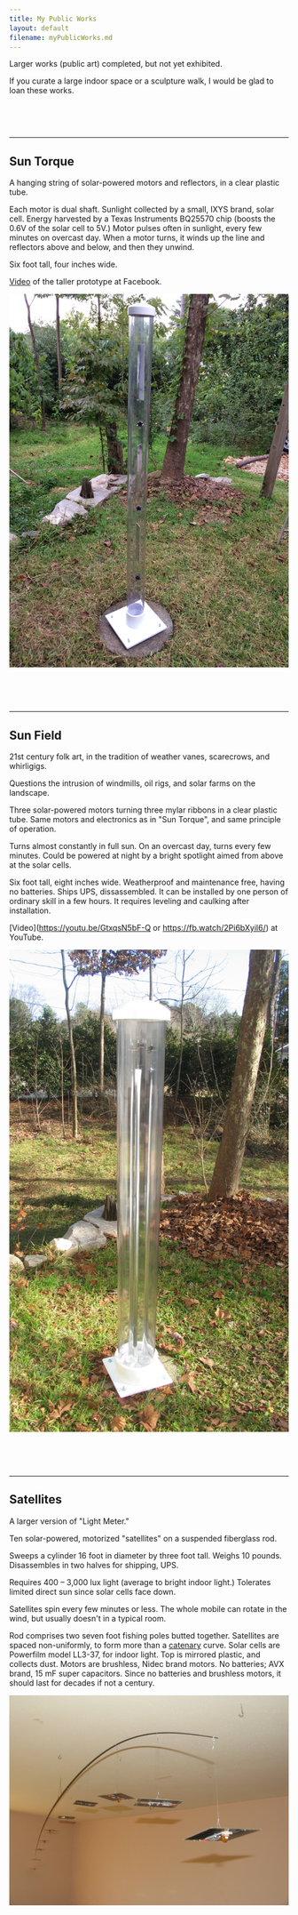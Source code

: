 ```yaml
---
title: My Public Works
layout: default
filename: myPublicWorks.md
--- 
```


Larger works (public art) completed, but not yet exhibited.

If you curate a large indoor space or a sculpture walk, I would be glad to loan these works.

<pre>



</pre>
***
## Sun Torque

A hanging string of solar-powered motors and reflectors, in a clear plastic tube.

Each motor is dual shaft.
Sunlight collected by a small, IXYS brand, solar cell.
Energy harvested by a Texas Instruments BQ25570 chip (boosts the 0.6V of the solar cell to 5V.)
Motor pulses often in sunlight, every few minutes on overcast day.
When a motor turns, it winds up the line and reflectors above and below, and then they unwind.

Six foot tall, four inches wide.

[Video](https://fb.watch/2JKXmZs48d/) of the taller prototype at Facebook.

![My public work Sun Torque](/assets/SunTorque.jpg)
<pre>



</pre>
***
## Sun Field

21st century folk art, in the tradition of weather vanes, scarecrows, and whirligigs.

Questions the intrusion of windmills, oil rigs, and solar farms on the landscape.

Three solar-powered motors turning three mylar ribbons in a clear plastic tube.
Same motors and electronics as in "Sun Torque", and same principle of operation.

Turns almost constantly in full sun.
On an overcast day, turns every few minutes.
Could be powered at night by a bright spotlight aimed from above at the solar cells.

Six foot tall, eight inches wide.
Weatherproof and maintenance free, having no batteries.
Ships UPS, dissassembled.
It can be installed by one person of ordinary skill in a few hours.
It requires leveling and caulking after installation.

[Video](https://youtu.be/GtxqsN5bF-Q or https://fb.watch/2Pi6bXyil6/) at YouTube.

![My public work Sun Field](/assets/SunField.jpg)

<pre>



</pre>
***
## Satellites

A larger version of "Light Meter."

Ten solar-powered, motorized "satellites" on a suspended fiberglass rod.

Sweeps a cylinder 16 foot in diameter by three foot tall. 
Weighs 10 pounds.
Disassembles in two halves for shipping, UPS.

Requires 400 – 3,000 lux light (average to bright indoor light.) 
Tolerates limited direct sun since solar cells face down.

Satellites spin every few minutes or less.
The whole mobile can rotate in the wind, but usually doesn't in a typical room.

Rod comprises two seven foot fishing poles butted together.
Satellites are spaced non-uniformly, 
to form more than a [catenary](https://en.wikipedia.org/wiki/Catenary) curve.
Solar cells are Powerfilm model LL3-37, for indoor light.
Top is mirrored plastic, and collects dust.
Motors are brushless, Nidec brand motors.
No batteries; AVX brand, 15 mF super capacitors.
Since no batteries and brushless motors, it should last for decades if not a century.

![My public work Satellites](/assets/Satellites.jpg)

<!---

-->




